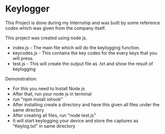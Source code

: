 # Keylogger
This Project is done during my Internship and was built by some reference codes which was given from the company itself. 

This project was created using node js.

- index.js - The main file which will do the keylogging function.
- keycodes.js - This contains the key codes for the every keys that you will press.
- test.js - This will create the output file as .txt and show the result of keylogging

Demonstration:
- For this you need to Install Node js
- After that, run your node js in terminal
- run "npm install iohook"
- After installing create a directory and have this given all files under the same directory
- After creating all files, run "node test.js"
- It will start keylogging your device and store the captures as "Keylog.txt" in same directory



